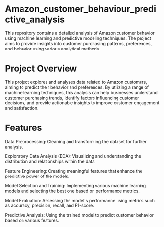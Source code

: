 # Amazon_customer_behaviour_predictive_analysis
This repository contains a detailed analysis of Amazon customer behavior using machine learning and predictive modeling techniques. The project aims to provide insights into customer purchasing patterns, preferences, and behavior using various analytical methods.

# Project Overview
This project explores and analyzes data related to Amazon customers, aiming to predict their behavior and preferences. By utilizing a range of machine learning techniques, this analysis can help businesses understand customer purchasing trends, identify factors influencing customer decisions, and provide actionable insights to improve customer engagement and satisfaction.

# Features
Data Preprocessing: Cleaning and transforming the dataset for further analysis.

Exploratory Data Analysis (EDA): Visualizing and understanding the distribution and relationships within the data.

Feature Engineering: Creating meaningful features that enhance the predictive power of the models.

Model Selection and Training: Implementing various machine learning models and selecting the best one based on performance metrics.

Model Evaluation: Assessing the model's performance using metrics such as accuracy, precision, recall, and F1-score.

Predictive Analysis: Using the trained model to predict customer behavior based on various features.

